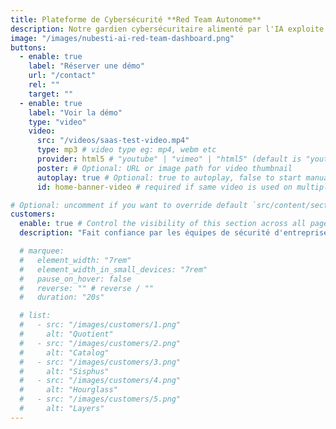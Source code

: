 ```yaml
---
title: Plateforme de Cybersécurité **Red Team Autonome**
description: Notre gardien cybersécuritaire alimenté par l'IA exploite les frameworks MITRE ATT&CK et OWASP pour identifier, valider et prioriser continuellement les vulnérabilités avec une précision chirurgicale — éliminant les faux positifs tout en générant automatiquement des correctifs avant l'escalade des menaces.
image: "/images/nubesti-ai-red-team-dashboard.png"
buttons:
  - enable: true
    label: "Réserver une démo"
    url: "/contact"
    rel: ""
    target: ""
  - enable: true
    label: "Voir la démo"
    type: "video"
    video:
      src: "/videos/saas-test-video.mp4"
      type: mp3 # video type eg: mp4, webm etc
      provider: html5 # "youtube" | "vimeo" | "html5" (default is "youtube")
      poster: # Optional: URL or image path for video thumbnail
      autoplay: true # Optional: true to autoplay, false to start manually (default is false)
      id: home-banner-video # required if same video is used on multiple time on same page

# Optional: uncomment if you want to override default `src/content/sections/english/customers.md` content
customers:
  enable: true # Control the visibility of this section across all pages where it is used
  description: "Fait confiance par les équipes de sécurité d'entreprise"

  # marquee:
  #   element_width: "7rem"
  #   element_width_in_small_devices: "7rem"
  #   pause_on_hover: false
  #   reverse: "" # reverse / ""
  #   duration: "20s"

  # list:
  #   - src: "/images/customers/1.png"
  #     alt: "Quotient"
  #   - src: "/images/customers/2.png"
  #     alt: "Catalog"
  #   - src: "/images/customers/3.png"
  #     alt: "Sisphus"
  #   - src: "/images/customers/4.png"
  #     alt: "Hourglass"
  #   - src: "/images/customers/5.png"
  #     alt: "Layers"
---
```

